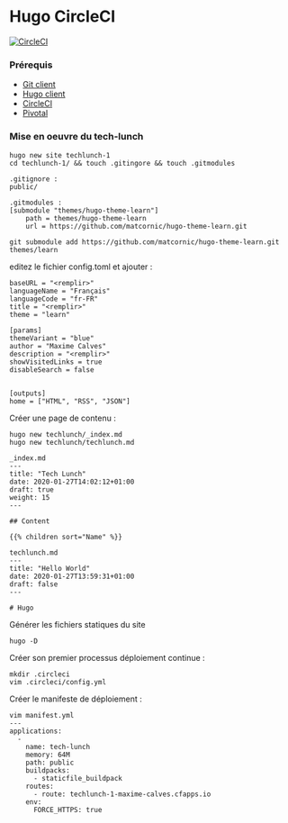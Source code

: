 # Hugo CircleCI
[![CircleCI](https://circleci.com/gh/ReachInfinity/hugo-circleci-1.svg?style=svg&circle-token=8f80002eaa1ad9d1601791725b1fcc1952bea479)](https://circleci.com/gh/ReachInfinity/hugo-circleci-1)

### Prérequis
- [Git client](https://git-scm.com/downloads)
- [Hugo client](https://gohugo.io/getting-started/installing)
- [CircleCI](https://circleci.com/)
- [Pivotal](https://run.pivotal.io/)

### Mise en oeuvre du tech-lunch
```
hugo new site techlunch-1
cd techlunch-1/ && touch .gitingore && touch .gitmodules

.gitignore :
public/

.gitmodules :
[submodule "themes/hugo-theme-learn"]
	path = themes/hugo-theme-learn
	url = https://github.com/matcornic/hugo-theme-learn.git

git submodule add https://github.com/matcornic/hugo-theme-learn.git themes/learn
```
editez le fichier config.toml et ajouter :
```
baseURL = "<remplir>"
languageName = "Français"
languageCode = "fr-FR"
title = "<remplir>"
theme = "learn"

[params]
themeVariant = "blue"
author = "Maxime Calves"
description = "<remplir>"
showVisitedLinks = true
disableSearch = false


[outputs]
home = ["HTML", "RSS", "JSON"]
```



Créer une page de contenu :
```
hugo new techlunch/_index.md
hugo new techlunch/techlunch.md

_index.md
---
title: "Tech Lunch"
date: 2020-01-27T14:02:12+01:00
draft: true
weight: 15
---

## Content

{{% children sort="Name" %}}

techlunch.md
---
title: "Hello World"
date: 2020-01-27T13:59:31+01:00
draft: false
---

# Hugo
```

Générer les fichiers statiques du site
```
hugo -D
```

Créer son premier processus déploiement continue :
```
mkdir .circleci
vim .circleci/config.yml
```

Créer le manifeste de déploiement :
```
vim manifest.yml
---
applications:
  -
    name: tech-lunch
    memory: 64M
    path: public
    buildpacks:
      - staticfile_buildpack
    routes:
      - route: techlunch-1-maxime-calves.cfapps.io
    env:
      FORCE_HTTPS: true
```